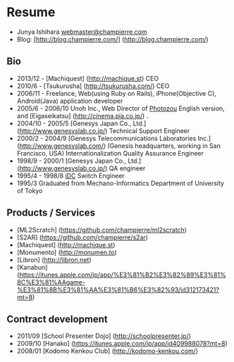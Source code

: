 # Resume
* Junya Ishihara <webmaster@champierre.com>
* Blog: [http://blog.champierre.com/] (http://blog.champierre.com/)

## Bio
* 2013/12 - [Machiquest] (http://machique.st) CEO
* 2010/6 - [Tsukurusha] (http://tsukurusha.com/) CEO
* 2006/11 - Freelance, Web(using Ruby on Rails), iPhone(Objective C), Android(Java) application developer
* 2005/6 - 2006/10 Unoh Inc., Web Director of [Photozou](http://photozou.jp/) English version, and [Eigaseikatsu] (http://cinema.pia.co.jp/) .
* 2004/10 - 2005/5 [Genesys Japan Co., Ltd.] (http://www.genesyslab.co.jp/) Technical Support Engineer
* 2000/2 - 2004/9 [Genesys Telecommunications Laboratories Inc.] (http://www.genesyslab.com/) (Genesis headquarters, working in San Francisco, USA) Internationalization Quality Assurance Engineer
* 1998/9 - 2000/1 [Genesys Japan Co., Ltd.] (http://www.genesyslab.co.jp/) QA engineer
* 1995/4 - 1998/8 [iDC](https://ja.wikipedia.org/wiki/IDC%E3%83%95%E3%83%AD%E3%83%B3%E3%83%86%E3%82%A3%E3%82%A2) Switch Engineer
* 1995/3 Graduated from Mechano-Informatics Department of University of Tokyo

## Products / Services
* [ML2Scratch] (https://github.com/champierre/ml2scratch)
* [S2AR] (https://github.com/champierre/s2ar)
* [Machiquest] (http://machique.st)
* [Monumento] (http://monumen.to)
* [Libron] (http://libron.net)
* [Kanabun] (https://itunes.apple.com/jp/app/%E3%81%B2%E3%82%89%E3%81%8C%E3%81%AAgame-%E3%81%8B%E3%81%AA%E3%81%B6%E3%82%93/id312173421?mt=8)

## Contract development
* 2011/09 [School Presenter Dojo] (http://schoolpresenter.jp/)
* 2009/10 [Hanako] (https://itunes.apple.com/jp/app/id409988078?mt=8)
* 2008/01 [Kodomo Kenkou Club] (http://kodomo-kenkou.com/)
